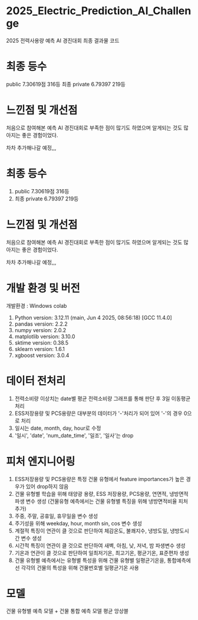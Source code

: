 # 2025_Electric_Prediction_AI_Challenge
2025 전력사용량 예측 AI 경진대회 최종 결과물 코드

# 최종 등수
public 7.30619점 316등
최종 private 6.79397 219등

# 느낀점 및 개선점
처음으로 참여해본 예측 AI 경진대회로 부족한 점이 많기도 하였으며 알게되는 것도 많아지는 좋은 경험이었다.

차차 추가해나갈 예정,,,

# 최종 등수
1. public 7.30619점 316등
2. 최종 private 6.79397 219등

# 느낀점 및 개선점
처음으로 참여해본 예측 AI 경진대회로 부족한 점이 많기도 하였으며 알게되는 것도 많아지는 좋은 경험이었다.

차차 추가해나갈 예정,,,

# 개발 환경 및 버전
개발환경 : Windows colab
1. Python version: 3.12.11 (main, Jun  4 2025, 08:56:18) [GCC 11.4.0]
2. pandas version: 2.2.2
3. numpy version: 2.0.2
4. matplotlib version: 3.10.0
5. sktime version: 0.38.5
6. sklearn version: 1.6.1
7. xgboost version: 3.0.4

# 데이터 전처리
1. 전력소비량 이상치는 date별 평균 전력소비량 그래프를 통해 판단 후 3일 이동평균 처리
2. ESS저장용량 및 PCS용량은 대부분의 데이터가 '-'처리가 되어 있어 '-'의 경우 0으로 처리
3. 일시는 date, month, day, hour로 수정
4. '일시', 'date', 'num_date_time', '일조', '일사'는 drop 
   
# 피처 엔지니어링
1. ESS저장용량 및 PCS용량은 특정 건물 유형에서 feature importances가 높은 경우가 있어 drop하지 않음
2. 건물 유형별 학습을 위해 태양광 용량, ESS 저장용량, PCS용량, 연면적, 냉방면적 파생 변수 생성 (건물유형 예측에서는 건물 유형별 특징을 위해 냉방면적비율 피처 추가)
3. 주중, 주말, 공휴일, 휴무일을 변수 생성
4. 주기성을 위해 weekday, hour, month sin, cos 변수 생성
5. 계절적 특징이 연관이 클 것으로 판단하여 체감온도, 불쾌지수, 냉방도일, 냉방도시간 변수 생성
6. 시간적 특징이 연관이 클 것으로 판단하여 새벽, 아침, 낮, 저녁, 밤 파생변수 생성
7. 기온과 연관이 클 것으로 판단하여 일최저기온, 최고기온, 평균기온, 표준편차 생성
8. 건물 유형별 예측에서는 유형별 특성을 위해 건물 유형별 일평균기온을, 통합예측에선 각각의 건물의 특성을 위해 건물번호별 일평균기온 사용

# 모델
건물 유형별 예측 모델 + 건물 통합 예측 모델 평균 앙상블
